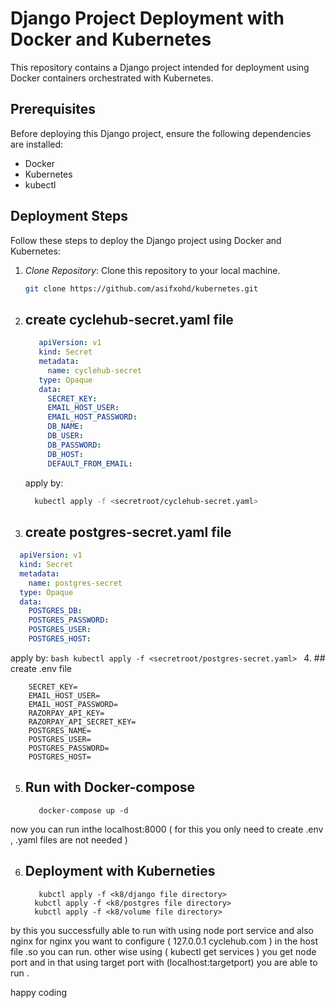 # Django Project Deployment with Docker and Kubernetes

This repository contains a Django project intended for deployment using Docker containers orchestrated with Kubernetes.

## Prerequisites

Before deploying this Django project, ensure the following dependencies are installed:

- Docker
- Kubernetes
- kubectl

## Deployment Steps

Follow these steps to deploy the Django project using Docker and Kubernetes:

1. *Clone Repository*: Clone this repository to your local machine.
   ```bash
   git clone https://github.com/asifxohd/kubernetes.git
   
2. ## create cyclehub-secret.yaml file
   ```yaml
      apiVersion: v1
      kind: Secret
      metadata:
        name: cyclehub-secret
      type: Opaque
      data:
        SECRET_KEY: 
        EMAIL_HOST_USER: 
        EMAIL_HOST_PASSWORD:
        DB_NAME:
        DB_USER:
        DB_PASSWORD:
        DB_HOST:
        DEFAULT_FROM_EMAIL:
   ```

   apply by:
      ```bash
        kubectl apply -f <secretroot/cyclehub-secret.yaml>
      ```

3. ## create postgres-secret.yaml file
  ```yaml
    apiVersion: v1
    kind: Secret
    metadata:
      name: postgres-secret
    type: Opaque
    data:
      POSTGRES_DB:
      POSTGRES_PASSWORD:
      POSTGRES_USER:
      POSTGRES_HOST:
```
  apply by:
      ```bash
        kubectl apply -f <secretroot/postgres-secret.yaml>
      ```
4. ## create .env file
  ``` .env
      SECRET_KEY=
      EMAIL_HOST_USER=
      EMAIL_HOST_PASSWORD=
      RAZORPAY_API_KEY=
      RAZORPAY_API_SECRET_KEY=
      POSTGRES_NAME=
      POSTGRES_USER=
      POSTGRES_PASSWORD=
      POSTGRES_HOST=
```

5. ## Run with Docker-compose
   ```
      docker-compose up -d
   ```
  now you can run inthe localhost:8000 ( for this you only need to create .env , .yaml files are not needed )
  
6. ## Deployment with Kuberneties
   ```
      kubctl apply -f <k8/django file directory>
     kubctl apply -f <k8/postgres file directory>
     kubctl apply -f <k8/volume file directory>

  by this you successfully able to run with using node port service and also nginx for nginx you want to configure ( 127.0.0.1 cyclehub.com ) in the host file .so you can run.
  other wise using ( kubectl get services ) you get node port and in that using target port with (localhost:targetport) you are able to run . 

happy coding
